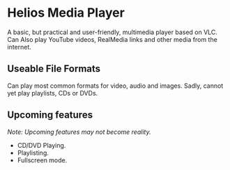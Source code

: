 # Helios Media Player
 A basic, but practical and user-friendly, multimedia player based on VLC. Can Also play YouTube videos, RealMedia links and other media from the internet.

## Useable File Formats

Can play most common formats for video, audio and images. Sadly, cannot yet play playlists, CDs or DVDs.

## Upcoming features
*Note: Upcoming features may not become reality.*

- CD/DVD Playing.
- Playlisting.
- Fullscreen mode.
